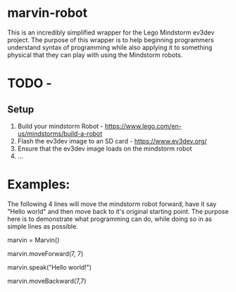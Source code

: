# marvin-robot
This is an incredibly simplified wrapper for the Lego Mindstorm ev3dev project. The purpose of this wrapper is to help beginning programmers understand syntax of programming while also applying it to something physical that they can play with using the Mindstorm robots.

# TODO - 
## Setup
1. Build your mindstorm Robot - https://www.lego.com/en-us/mindstorms/build-a-robot
2. Flash the ev3dev image to an SD card - https://www.ev3dev.org/
3. Ensure that the ev3dev image loads on the mindstorm robot
4. ...

# Examples:
The following 4 lines will move the mindstorm robot forward, have it say 
"Hello world" and then move back to it's original starting point. 
The purpose here is to demonstrate what programming can do, while doing so 
in as simple lines as possible. 

marvin = Marvin()

marvin.moveForward(7, 7)

marvin.speak("Hello world!")

marvin.moveBackward(7,7)
